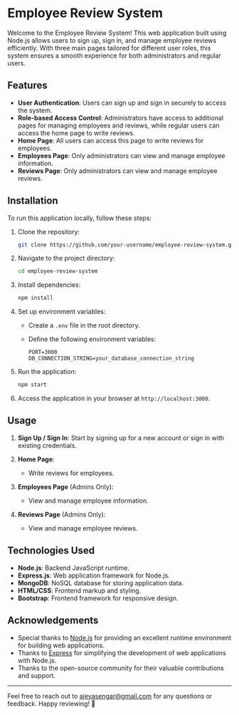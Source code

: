 # Employee Review System

Welcome to the Employee Review System! This web application built using Node.js allows users to sign up, sign in, and manage employee reviews efficiently. With three main pages tailored for different user roles, this system ensures a smooth experience for both administrators and regular users.

## Features

- **User Authentication**: Users can sign up and sign in securely to access the system.
- **Role-based Access Control**: Administrators have access to additional pages for managing employees and reviews, while regular users can access the home page to write reviews.
- **Home Page**: All users can access this page to write reviews for employees.
- **Employees Page**: Only administrators can view and manage employee information.
- **Reviews Page**: Only administrators can view and manage employee reviews.

## Installation

To run this application locally, follow these steps:

1. Clone the repository:

    ```bash
    git clone https://github.com/your-username/employee-review-system.git
    ```

2. Navigate to the project directory:

    ```bash
    cd employee-review-system
    ```

3. Install dependencies:

    ```bash
    npm install
    ```

4. Set up environment variables:

    - Create a `.env` file in the root directory.
    - Define the following environment variables:

        ```plaintext
        PORT=3000
        DB_CONNECTION_STRING=your_database_connection_string
        ```

5. Run the application:

    ```bash
    npm start
    ```

6. Access the application in your browser at `http://localhost:3000`.

## Usage

1. **Sign Up / Sign In**: Start by signing up for a new account or sign in with existing credentials.

2. **Home Page**:
   - Write reviews for employees.

3. **Employees Page** (Admins Only):
   - View and manage employee information.

4. **Reviews Page** (Admins Only):
   - View and manage employee reviews.

## Technologies Used

- **Node.js**: Backend JavaScript runtime.
- **Express.js**: Web application framework for Node.js.
- **MongoDB**: NoSQL database for storing application data.
- **HTML/CSS**: Frontend markup and styling.
- **Bootstrap**: Frontend framework for responsive design.

## Acknowledgements

- Special thanks to [Node.js](https://nodejs.org/) for providing an excellent runtime environment for building web applications.
- Thanks to [Express](https://expressjs.com/) for simplifying the development of web applications with Node.js.
- Thanks to the open-source community for their valuable contributions and support.
  
---
  
Feel free to reach out to [ajeyasengar@gmail.com](mailto:ajeyasengar@gmail.com) for any questions or feedback. Happy reviewing! 🚀